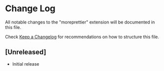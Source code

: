 # Change Log

All notable changes to the "moreprettier" extension will be documented in this file.

Check [Keep a Changelog](http://keepachangelog.com/) for recommendations on how to structure this file.

## [Unreleased]

- Initial release